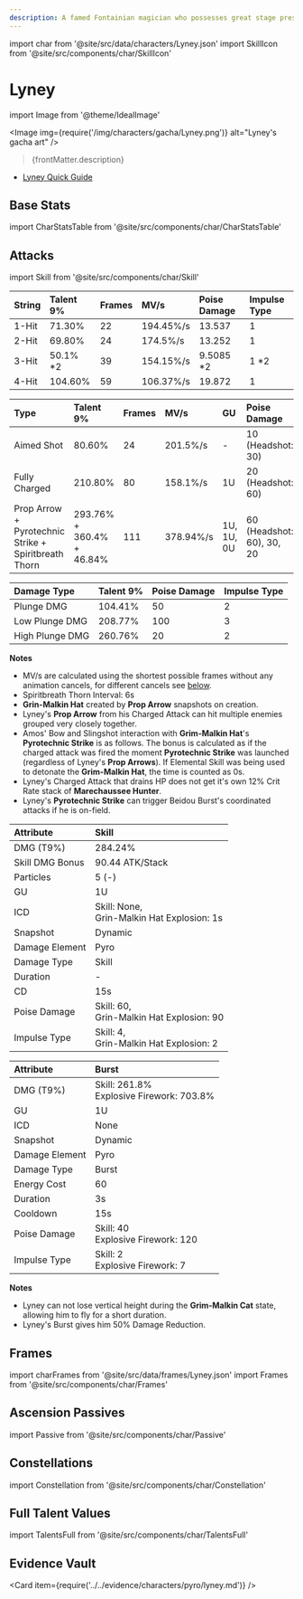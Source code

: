 ```yaml
---
description: A famed Fontainian magician who possesses great stage presence as well as gift of the gab. Audiences are enthralled by his exquisite skills, and they hang on to his every clever word.
---
```


import char from '@site/src/data/characters/Lyney.json'
import SkillIcon from '@site/src/components/char/SkillIcon'

# Lyney

import Image from '@theme/IdealImage'

<Image img={require('/img/characters/gacha/Lyney.png')} alt="Lyney's gacha art" />
<blockquote>{frontMatter.description}</blockquote>

<!---
## Resources

* [Lyney Mains Discord]()

* [Full Lyney Written Guide]()-->
* [Lyney Quick Guide](https://keqingmains.com/q/lyney-quickguide/)
<!--* [# Minute Video Guide to Lyney]()
-->

## Base Stats

import CharStatsTable from '@site/src/components/char/CharStatsTable'

<CharStatsTable char={char} />

## Attacks

import Skill from '@site/src/components/char/Skill'

<Tabs queryString="ability">
<TabItem value='na' label='Normal Attacks'>
<SkillIcon char={char} skill='na' />
<div class='talent-columns'>
<Skill char={char} skill='na' sectionFilter='Normal Attack' />


| String | Talent 9% | Frames | MV/s      | Poise Damage | Impulse Type |
| :----- | :-------- | :----- | :-------- | :----------- | :----------- |
| 1-Hit  |   71.30%  |   22   | 194.45%/s |   13.537     |    1         |
| 2-Hit  |   69.80%  |   24   | 174.5%/s  |   13.252     |    1         |
| 3-Hit  |  50.1% *2 |   39   | 154.15%/s |   9.5085 *2  |    1 *2      |
| 4-Hit  |  104.60%  |   59   | 106.37%/s |   19.872     |    1         |
 

</div>
<div class='talent-columns'>
<Skill char={char} skill='na' sectionFilter='Charged Attack' />

| Type                                                  | Talent 9%                 | Frames | MV/s      | GU         | Poise Damage        | Impulse Type      |
| :---------------------------------------------------- | :------------------------ | :----- | :-------- | :--------- | :------------------ | :---------------- |
| Aimed Shot                                            |  80.60%                   |   24   | 201.5%/s  | -          | 10 \(Headshot: 30\)         | 2 \(Headshot: 5\)       |
| Fully Charged                                         | 210.80%                   |   80   | 158.1%/s  | 1U         | 20 \(Headshot: 60\)         | 2 \(Headshot: 5\)       |
| Prop Arrow + Pyrotechnic Strike +  Spiritbreath Thorn | 293.76% + 360.4% + 46.84% |  111   | 378.94%/s | 1U, 1U, 0U | 60 \(Headshot: 60\), 30, 20 | 2 \(Headshot: 5\), 2, 2 | 
 

</div>
<div class='talent-columns'>
<Skill char={char} skill='na' sectionFilter='Plunging Attack' />

| Damage Type     | Talent 9% | Poise Damage | Impulse Type |
| :-------------- | :-------- | :----------- | :----------- |
| Plunge DMG      |  104.41%  |     50       |     2        |
| Low Plunge DMG  |  208.77%  |    100       |     3        |
| High Plunge DMG |  260.76%  |     20       |     2        |


</div>

**Notes**

* MV/s are calculated using the shortest possible frames without any animation cancels, for different cancels see [below](#frames).
* Spiritbreath Thorn Interval: 6s
* **Grin-Malkin Hat** created by **Prop Arrow** snapshots on creation.
* Lyney's **Prop Arrow** from his Charged Attack can hit multiple enemies grouped very closely together.
* Amos' Bow and Slingshot interaction with **Grim-Malkin Hat**'s **Pyrotechnic Strike** is as follows. The bonus is calculated as if the charged attack was fired the moment **Pyrotechnic Strike** was launched (regardless of Lyney's **Prop Arrows**). If Elemental Skill was being used to detonate the **Grim-Malkin Hat**, the time is counted as 0s. 
* Lyney's Charged Attack that drains HP does not get it's own 12% Crit Rate stack of **Marechaussee Hunter**.
* Lyney's **Pyrotechnic Strike** can trigger Beidou Burst's coordinated attacks if he is on-field. 

</TabItem>

<TabItem value='e' label='Skill'>
<SkillIcon char={char} skill='e' />
<div class='talent-columns'>
<Skill char={char} skill='e' />


| Attribute      | Skill                                             | 
| :------------- | :------------------------------------------------ | 
| DMG \(T9%\)    |  284.24%                                          |           
| Skill DMG Bonus| 90.44 ATK/Stack                                   |
| Particles      |  5 \(-\)                                          |           
| GU             |  1U                                               |           
| ICD            | Skill: None, <br /> Grin-Malkin Hat Explosion: 1s |           
| Snapshot       |  Dynamic                                          |           
| Damage Element |  Pyro                                             |           
| Damage Type    |  Skill                                            |          
| Duration       |  -                                                |           
| CD             |  15s                                              |           
| Poise Damage   |  Skill: 60, <br />Grin-Malkin Hat Explosion: 90   |           
| Impulse Type   |  Skill: 4, <br />Grin-Malkin Hat Explosion: 2     |           


</div>

</TabItem>

<TabItem value='q' label='Burst'>
<SkillIcon char={char} skill='q' />
<div class='talent-columns'>
<Skill char={char} skill='q'/>


| Attribute         | Burst                                           | 
| :---------------- | :---------------------------------------------- | 
| DMG \(T9%\)       | Skill: 261.8% <br /> Explosive Firework: 703.8% |                    
| GU                | 1U                                              |                    
| ICD               | None                                            |                    
| Snapshot          | Dynamic                                         |                    
| Damage Element    | Pyro                                            |                    
| Damage Type       | Burst                                           |                    
| Energy Cost       | 60                                              |                    
| Duration          | 3s                                              |                    
| Cooldown          | 15s                                             |                    
| Poise Damage      | Skill: 40 <br /> Explosive Firework: 120        |                    
| Impulse Type      | Skill: 2 <br /> Explosive Firework: 7           |                    


</div>

**Notes**

* Lyney can not lose vertical height during the **Grim-Malkin Cat** state, allowing him to fly for a short duration.
* Lyney's Burst gives him 50% Damage Reduction.

</TabItem>
</Tabs>


## Frames

import charFrames from '@site/src/data/frames/Lyney.json'
import Frames from '@site/src/components/char/Frames'

<Frames data={charFrames} />


## Ascension Passives

import Passive from '@site/src/components/char/Passive'

<Tabs queryString="passive">
<TabItem value='passive' label='Passive'>
<Passive char={char} passive={2} />
</TabItem>

<TabItem value='a1' label='Ascension 1'>
<Passive char={char} passive={0} />
</TabItem>

<TabItem value="a4" label="Ascension 4">
<Passive char={char} passive={1} />
</TabItem>
</Tabs>

## Constellations

import Constellation from '@site/src/components/char/Constellation'

<Tabs queryString="constellation">
<TabItem value='c1' label='C1'>
<Constellation char={char} constellation={1} />
</TabItem>

<TabItem value='c2' label='C2'>
<Constellation char={char} constellation={2} />
</TabItem>

<TabItem value='c3' label='C3'>
<Constellation char={char} constellation={3} />
</TabItem>

<TabItem value='c4' label='C4'>
<Constellation char={char} constellation={4} />
</TabItem>

<TabItem value='c5' label='C5'>
<Constellation char={char} constellation={5} />
</TabItem>

<TabItem value='c6' label='C6'>
<Constellation char={char} constellation={6} />
</TabItem>
</Tabs>

## Full Talent Values

import TalentsFull from '@site/src/components/char/TalentsFull'

<TalentsFull char={char}/>

## Evidence Vault

<Card item={require('../../evidence/characters/pyro/lyney.md')} />
